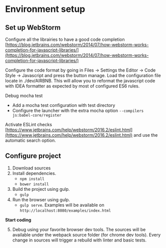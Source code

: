 # Environment setup

## Set up WebStorm

Configure all the librairies to have a good code completion [https://blog.jetbrains.com/webstorm/2014/07/how-webstorm-works-completion-for-javascript-libraries/](https://blog.jetbrains.com/webstorm/2014/07/how-webstorm-works-completion-for-javascript-libraries/)

Configure the code format by going in Files -> Settings the Editor -> Code Style -> Javascript and press the button manage. Load the configuration file locate in ./dev/AIRBNB. This will allow you to reformat the javascript code with IDEA formatter as expected by most of configured ES6 rules. 

Debug mocha test 
- Add a mocha test configuration with test directory
- Configure the launcher with the extra mocha option `--compilers js:babel-core/register`

Activate ESLint checks [https://www.jetbrains.com/help/webstorm/2016.2/eslint.html](https://www.jetbrains.com/help/webstorm/2016.2/eslint.html) and use the automatic search option.

## Configure project

1. Download sources
2. Install dependencies.
    * `npm install`
    * `bower install`
3. Build the project using gulp.
    * `gulp`
4. Run the browser using gulp.
    * `gulp serve`. Examples will be available on `http://localhost:8080/examples/index.html`
    
**Start coding**

5. Debug using your favorite browser dev tools. The sources will be available under the webpack source folder (for chrome dev tools). Every change in sources will trigger a rebuild with linter and basic tests.
